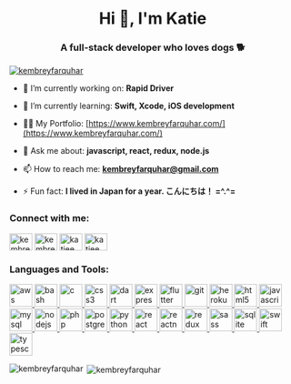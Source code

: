 <h1 align="center">Hi 👋, I'm Katie</h1>
<h3 align="center">A full-stack developer who loves dogs 🐕</h3>

<p align="left"> <a href="https://twitter.com/kembreyfarquhar" target="blank"><img src="https://img.shields.io/twitter/follow/kembreyfarquhar?logo=twitter&style=for-the-badge" alt="kembreyfarquhar" /></a> </p>

- 🔭 I’m currently working on: **Rapid Driver**

- 🌱 I’m currently learning: **Swift, Xcode, iOS development**

- 👨‍💻 My Portfolio: [https://www.kembreyfarquhar.com/](https://www.kembreyfarquhar.com/)

- 💬 Ask me about: **javascript, react, redux, node.js**

- 📫 How to reach me: **kembreyfarquhar@gmail.com**

- ⚡ Fun fact: **I lived in Japan for a year. こんにちは！ =^.^=**

<h3 align="left">Connect with me:</h3>
<p align="left">
<a href="https://codepen.io/kembreyfarquhar" target="blank"><img align="center" src="https://cdn.jsdelivr.net/npm/simple-icons@3.0.1/icons/codepen.svg" alt="kembreyfarquhar" height="30" width="40" /></a>
<a href="https://twitter.com/kembreyfarquhar" target="blank"><img align="center" src="https://cdn.jsdelivr.net/npm/simple-icons@3.0.1/icons/twitter.svg" alt="kembreyfarquhar" height="30" width="40" /></a>
<a href="https://linkedin.com/in/katieembreyfarquhar" target="blank"><img align="center" src="https://cdn.jsdelivr.net/npm/simple-icons@3.0.1/icons/linkedin.svg" alt="katieembreyfarquhar" height="30" width="40" /></a>
<a href="https://www.hackerrank.com/katieembrey" target="blank"><img align="center" src="https://cdn.jsdelivr.net/npm/simple-icons@3.0.1/icons/hackerrank.svg" alt="katieembrey" height="30" width="40" /></a>
</p>

<h3 align="left">Languages and Tools:</h3>
<p align="left"> <a href="https://aws.amazon.com" target="_blank"> <img src="https://devicons.github.io/devicon/devicon.git/icons/amazonwebservices/amazonwebservices-original-wordmark.svg" alt="aws" width="40" height="40"/> </a> <a href="https://www.gnu.org/software/bash/" target="_blank"> <img src="https://www.vectorlogo.zone/logos/gnu_bash/gnu_bash-icon.svg" alt="bash" width="40" height="40"/> </a> <a href="https://www.cprogramming.com/" target="_blank"> <img src="https://devicons.github.io/devicon/devicon.git/icons/c/c-original.svg" alt="c" width="40" height="40"/> </a> <a href="https://www.w3schools.com/css/" target="_blank"> <img src="https://devicons.github.io/devicon/devicon.git/icons/css3/css3-original-wordmark.svg" alt="css3" width="40" height="40"/> </a> <a href="https://dart.dev" target="_blank"> <img src="https://www.vectorlogo.zone/logos/dartlang/dartlang-icon.svg" alt="dart" width="40" height="40"/> </a> <a href="https://expressjs.com" target="_blank"> <img src="https://devicons.github.io/devicon/devicon.git/icons/express/express-original-wordmark.svg" alt="express" width="40" height="40"/> </a> <a href="https://flutter.dev" target="_blank"> <img src="https://www.vectorlogo.zone/logos/flutterio/flutterio-icon.svg" alt="flutter" width="40" height="40"/> </a> <a href="https://git-scm.com/" target="_blank"> <img src="https://www.vectorlogo.zone/logos/git-scm/git-scm-icon.svg" alt="git" width="40" height="40"/> </a> <a href="https://heroku.com" target="_blank"> <img src="https://www.vectorlogo.zone/logos/heroku/heroku-icon.svg" alt="heroku" width="40" height="40"/> </a> <a href="https://www.w3.org/html/" target="_blank"> <img src="https://devicons.github.io/devicon/devicon.git/icons/html5/html5-original-wordmark.svg" alt="html5" width="40" height="40"/> </a> <a href="https://developer.mozilla.org/en-US/docs/Web/JavaScript" target="_blank"> <img src="https://devicons.github.io/devicon/devicon.git/icons/javascript/javascript-original.svg" alt="javascript" width="40" height="40"/> </a> <a href="https://www.mysql.com/" target="_blank"> <img src="https://devicons.github.io/devicon/devicon.git/icons/mysql/mysql-original-wordmark.svg" alt="mysql" width="40" height="40"/> </a> <a href="https://nodejs.org" target="_blank"> <img src="https://devicons.github.io/devicon/devicon.git/icons/nodejs/nodejs-original-wordmark.svg" alt="nodejs" width="40" height="40"/> </a> <a href="https://www.php.net" target="_blank"> <img src="https://devicons.github.io/devicon/devicon.git/icons/php/php-original.svg" alt="php" width="40" height="40"/> </a> <a href="https://www.postgresql.org" target="_blank"> <img src="https://devicons.github.io/devicon/devicon.git/icons/postgresql/postgresql-original-wordmark.svg" alt="postgresql" width="40" height="40"/> </a> <a href="https://www.python.org" target="_blank"> <img src="https://devicons.github.io/devicon/devicon.git/icons/python/python-original.svg" alt="python" width="40" height="40"/> </a> <a href="https://reactjs.org/" target="_blank"> <img src="https://devicons.github.io/devicon/devicon.git/icons/react/react-original-wordmark.svg" alt="react" width="40" height="40"/> </a> <a href="https://reactnative.dev/" target="_blank"> <img src="https://reactnative.dev/img/header_logo.svg" alt="reactnative" width="40" height="40"/> </a> <a href="https://redux.js.org" target="_blank"> <img src="https://devicons.github.io/devicon/devicon.git/icons/redux/redux-original.svg" alt="redux" width="40" height="40"/> </a> <a href="https://sass-lang.com" target="_blank"> <img src="https://devicons.github.io/devicon/devicon.git/icons/sass/sass-original.svg" alt="sass" width="40" height="40"/> </a> <a href="https://www.sqlite.org/" target="_blank"> <img src="https://www.vectorlogo.zone/logos/sqlite/sqlite-icon.svg" alt="sqlite" width="40" height="40"/> </a> <a href="https://developer.apple.com/swift/" target="_blank"> <img src="https://devicons.github.io/devicon/devicon.git/icons/swift/swift-original-wordmark.svg" alt="swift" width="40" height="40"/> </a> <a href="https://www.typescriptlang.org/" target="_blank"> <img src="https://devicons.github.io/devicon/devicon.git/icons/typescript/typescript-original.svg" alt="typescript" width="40" height="40"/> </a> </p>

<p><img align="left" src="https://github-readme-stats.vercel.app/api/top-langs?username=kembreyfarquhar&show_icons=true&locale=en&layout=compact&hide=css&langs_count=10" alt="kembreyfarquhar" /></p>

<p>&nbsp;<img align="center" src="https://github-readme-stats.vercel.app/api?username=kembreyfarquhar&show_icons=true&locale=en&include_all_commits=true&count_private=true&theme=radical" alt="kembreyfarquhar" /></p>
